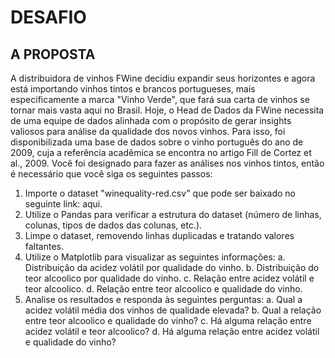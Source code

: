 # DESAFIO

## A PROPOSTA

A distribuidora de vinhos FWine decidiu expandir seus horizontes e agora está importando vinhos tintos e brancos portugueses, mais especificamente a marca "Vinho Verde", que fará sua carta de vinhos se tornar mais vasta aqui no Brasil.
Hoje, o Head de Dados da FWine necessita de uma equipe de dados alinhada com o propósito de gerar insights valiosos para análise da qualidade dos novos vinhos. Para isso, foi disponibilizada uma base de dados sobre o vinho português do ano de 2009, cuja a referência acadêmica se encontra no artigo Fill de Cortez et al., 2009.
Você foi designado para fazer as análises nos vinhos tintos, então é necessário que você siga os seguintes passos:

1. Importe o dataset "winequality-red.csv" que pode ser baixado no seguinte link: aqui.
2. Utilize o Pandas para verificar a estrutura do dataset (número de linhas, colunas, tipos de dados das colunas, etc.).
3. Limpe o dataset, removendo linhas duplicadas e tratando valores faltantes.
4. Utilize o Matplotlib para visualizar as seguintes informações:
a. Distribuição da acidez volátil por qualidade do vinho.
b. Distribuição do teor alcoolico por qualidade do vinho. c. Relação entre acidez volátil e teor alcoolico.
d. Relação entre teor alcoolico e qualidade do vinho.
5. Analise os resultados e responda às seguintes perguntas:
a. Qual a acidez volátil média dos vinhos de qualidade elevada? b. Qual a relação entre teor alcoolico e qualidade do vinho? c. Há alguma relação entre acidez volátil e teor alcoolico? d. Há alguma relação entre acidez volátil e qualidade do vinho?
